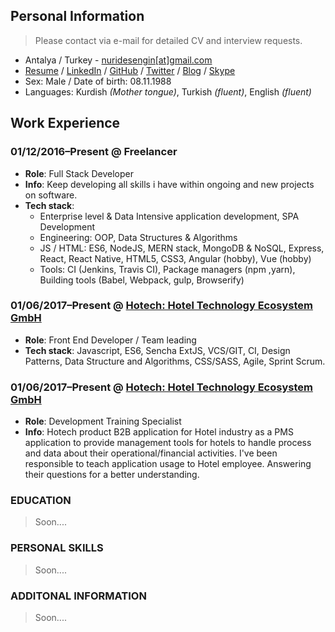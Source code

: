## Personal Information
> Please contact via e-mail for detailed CV and interview requests.

- Antalya / Turkey - [nuridesengin[at]gmail.com](mailto:nuridesengin[at]gmail.com)
- [Resume](https://nuri-engin.github.io/resume/) / [LinkedIn](https://www.linkedin.com/in/nurullahengin/) / [GitHub](https://github.com/nuri-engin) / [Twitter](https://twitter.com/uzakkultur) / [Blog](http://uzakkultur.blogspot.com) / [Skype](nuridesengin) 
- Sex: Male / Date of birth: 08.11.1988
- Languages: Kurdish _(Mother tongue)_, Turkish _(fluent)_, English _(fluent)_

## Work Experience
### 01/12/2016–Present @ Freelancer
- **Role**: Full Stack Developer
- **Info**: Keep developing all skills i have within ongoing and new projects on software.
- **Tech stack**: 
    - Enterprise level & Data Intensive application development, SPA Development  
    - Engineering: OOP, Data Structures & Algorithms
    - JS / HTML: ES6, NodeJS, MERN stack, MongoDB & NoSQL, Express, React, React Native, HTML5, CSS3, Angular (hobby), Vue (hobby)  
    - Tools: CI (Jenkins, Travis CI), Package managers (npm ,yarn), Building tools (Babel, Webpack, gulp, Browserify) 


### 01/06/2017–Present @ [Hotech: Hotel Technology Ecosystem GmbH](https://www.hotech.com.tr/)
- **Role**: Front End Developer / Team leading
- **Tech stack**: Javascript, ES6, Sencha ExtJS, VCS/GIT, CI, Design Patterns, Data Structure and Algorithms, CSS/SASS, Agile, Sprint Scrum.

### 01/06/2017–Present @ [Hotech: Hotel Technology Ecosystem GmbH](https://www.hotech.com.tr/)
- **Role**: Development Training Specialist
- **Info**: Hotech product B2B application for Hotel industry as a PMS application to provide management tools for hotels to handle process and data about their operational/financial activities. I've been responsible to teach application usage to Hotel employee. Answering their questions for a better understanding.

### EDUCATION
> Soon....

### PERSONAL SKILLS
> Soon....

### ADDITONAL INFORMATION
> Soon....

